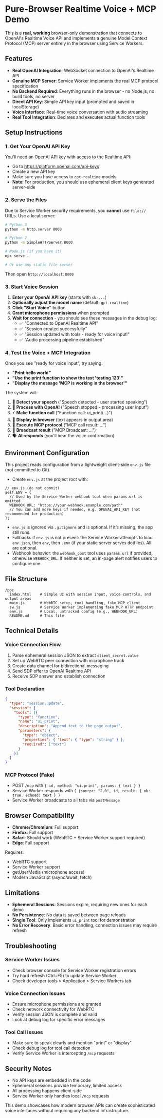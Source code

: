 # Pure-Browser Realtime Voice + MCP Demo

This is a **real, working** browser-only demonstration that connects to OpenAI's Realtime Voice API and implements a genuine Model Context Protocol (MCP) server entirely in the browser using Service Workers.

## Features

- **Real OpenAI Integration**: WebSocket connection to OpenAI's Realtime API
- **Genuine MCP Server**: Service Worker implements the real MCP protocol specification
- **No Backend Required**: Everything runs in the browser - no Node.js, no build tools, no server
- **Direct API Key**: Simple API key input (prompted and saved in localStorage)
- **Voice Interface**: Real-time voice conversation with audio streaming
- **Real Tool Integration**: Declares and executes actual function tools

## Setup Instructions

### 1. Get Your OpenAI API Key

You'll need an OpenAI API key with access to the Realtime API:
- Go to https://platform.openai.com/api-keys
- Create a new API key
- Make sure you have access to `gpt-realtime` models
- **Note**: For production, you should use ephemeral client keys generated server-side

### 2. Serve the Files

Due to Service Worker security requirements, you **cannot** use `file://` URLs. Use a local server:

```bash
# Python 3
python -m http.server 8000

# Python 2  
python -m SimpleHTTPServer 8000

# Node.js (if you have it)
npx serve .

# Or use any static file server
```

Then open `http://localhost:8000`

### 3. Start Voice Session

1. **Enter your OpenAI API key** (starts with `sk-...`)
2. **Optionally adjust the model name** (default: `gpt-realtime`)
3. **Click "Start Voice"** button
4. **Grant microphone permissions** when prompted
5. **Wait for connection** - you should see these messages in the debug log:
   - ✅ "Connected to OpenAI Realtime API"
   - ✅ "Session created successfully" 
   - ✅ "Session updated with tools - ready for voice input!"
   - ✅ "Audio processing pipeline established"

### 4. Test the Voice + MCP Integration

Once you see "ready for voice input", try saying:
- **"Print hello world"**
- **"Use the print function to show the text 'testing 123'"**  
- **"Display the message 'MCP is working in the browser'"**

The system will:
1. 🎤 **Detect your speech** ("Speech detected - user started speaking")
2. 🤖 **Process with OpenAI** ("Speech stopped - processing user input")
3. ⚡ **Make function call** ("Function call: ui_print(...)")
4. 📝 **Display in browser** (text appears in output area)
5. 🔄 **Execute MCP protocol** ("MCP call result: ...")
6. 📡 **Broadcast result** ("MCP Broadcast: ...")
7. 🗣️ **AI responds** (you'll hear the voice confirmation)

## Environment Configuration

This project reads configuration from a lightweight client-side `env.js` file (not committed to Git).

- Create `env.js` at the project root with:

```
// env.js (do not commit)
self.ENV = {
  // Used by the Service Worker webhook tool when params.url is omitted
  WEBHOOK_URL: "https://your-webhook.example.com/path"
  // You can add more keys if needed, e.g. OPENAI_API_KEY (not recommended for production)
};
```

- `env.js` is ignored via `.gitignore` and is optional. If it’s missing, the app still runs.
- Fallbacks if `env.js` is not present: the Service Worker attempts to load `env.json`, then `env`, then `.env` (if your static server serves dotfiles). All are optional.
- Webhook behavior: the `webhook_post` tool uses `params.url` if provided, otherwise `WEBHOOK_URL`. If neither is set, an in-page alert notifies users to configure one.

## File Structure

```
/poc
  index.html    # Simple UI with session input, voice controls, and output areas
  main.js       # WebRTC setup, tool handling, fake MCP client
  sw.js         # Service Worker implementing fake MCP HTTP endpoint
  env.js        # Local, untracked config (e.g., WEBHOOK_URL)
  README.md     # This file
```

## Technical Details

### Voice Connection Flow
1. Parse ephemeral session JSON to extract `client_secret.value`
2. Set up WebRTC peer connection with microphone track
3. Create data channel for bidirectional messaging
4. Send SDP offer to OpenAI Realtime API
5. Receive SDP answer and establish connection

### Tool Declaration
```json
{
  "type": "session.update",
  "session": {
    "tools": [{
      "type": "function",
      "name": "ui_print",
      "description": "Append text to the page output",
      "parameters": {
        "type": "object",
        "properties": { "text": { "type": "string" } },
        "required": ["text"]
      }
    }]
  }
}
```

### MCP Protocol (Fake)
- POST `/mcp` with `{ id, method: "ui.print", params: { text } }`
- Service Worker responds with `{ jsonrpc: "2.0", id, result: { ok: true, echoed: text } }`
- Service Worker broadcasts to all tabs via `postMessage`

## Browser Compatibility

- **Chrome/Chromium**: Full support
- **Firefox**: Full support
- **Safari**: Should work (WebRTC + Service Worker support required)
- **Edge**: Full support

Requires:
- WebRTC support
- Service Worker support
- getUserMedia (microphone access)
- Modern JavaScript (async/await, fetch)

## Limitations

- **Ephemeral Sessions**: Sessions expire, requiring new ones for each demo
- **No Persistence**: No data is saved between page reloads
- **Single Tool**: Only implements `ui_print` tool for demonstration
- **No Error Recovery**: Basic error handling, connection issues may require refresh

## Troubleshooting

### Service Worker Issues
- Check browser console for Service Worker registration errors
- Try hard refresh (Ctrl+F5) to update Service Worker
- Check developer tools > Application > Service Workers tab

### Voice Connection Issues
- Ensure microphone permissions are granted
- Check network connectivity for WebRTC
- Verify session JSON is complete and valid
- Look at debug log for specific error messages

### Tool Call Issues
- Make sure to speak clearly and mention "print" or "display"
- Check debug log for tool call detection
- Verify Service Worker is intercepting `/mcp` requests

## Security Notes

- No API keys are embedded in the code
- Ephemeral sessions provide temporary, limited access
- All processing happens client-side
- Service Worker only handles local `/mcp` requests

This demo showcases how modern browser APIs can create sophisticated voice interfaces without requiring any backend infrastructure.
